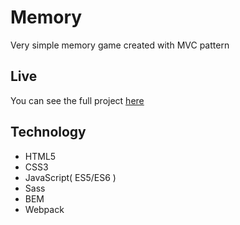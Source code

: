 # Memory

Very simple memory game created with MVC pattern

## Live

You can see the full project [here](https://sad-yalow-4160b4.netlify.com/)

## Technology

- HTML5
- CSS3
- JavaScript( ES5/ES6 )
- Sass
- BEM
- Webpack

